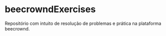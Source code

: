 # beecrowndExercises
Repositório com intuito de resolução de problemas e prática na plataforma beecrownd.

